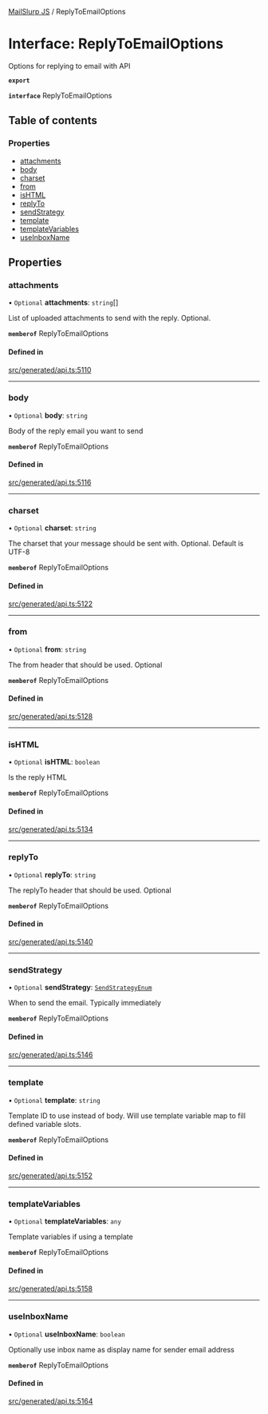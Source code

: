 [MailSlurp JS](../README.md) / ReplyToEmailOptions

# Interface: ReplyToEmailOptions

Options for replying to email with API

**`export`**

**`interface`** ReplyToEmailOptions

## Table of contents

### Properties

- [attachments](ReplyToEmailOptions.md#attachments)
- [body](ReplyToEmailOptions.md#body)
- [charset](ReplyToEmailOptions.md#charset)
- [from](ReplyToEmailOptions.md#from)
- [isHTML](ReplyToEmailOptions.md#ishtml)
- [replyTo](ReplyToEmailOptions.md#replyto)
- [sendStrategy](ReplyToEmailOptions.md#sendstrategy)
- [template](ReplyToEmailOptions.md#template)
- [templateVariables](ReplyToEmailOptions.md#templatevariables)
- [useInboxName](ReplyToEmailOptions.md#useinboxname)

## Properties

### attachments

• `Optional` **attachments**: `string`[]

List of uploaded attachments to send with the reply. Optional.

**`memberof`** ReplyToEmailOptions

#### Defined in

[src/generated/api.ts:5110](https://github.com/mailslurp/mailslurp-client/blob/6bcf839/src/generated/api.ts#L5110)

___

### body

• `Optional` **body**: `string`

Body of the reply email you want to send

**`memberof`** ReplyToEmailOptions

#### Defined in

[src/generated/api.ts:5116](https://github.com/mailslurp/mailslurp-client/blob/6bcf839/src/generated/api.ts#L5116)

___

### charset

• `Optional` **charset**: `string`

The charset that your message should be sent with. Optional. Default is UTF-8

**`memberof`** ReplyToEmailOptions

#### Defined in

[src/generated/api.ts:5122](https://github.com/mailslurp/mailslurp-client/blob/6bcf839/src/generated/api.ts#L5122)

___

### from

• `Optional` **from**: `string`

The from header that should be used. Optional

**`memberof`** ReplyToEmailOptions

#### Defined in

[src/generated/api.ts:5128](https://github.com/mailslurp/mailslurp-client/blob/6bcf839/src/generated/api.ts#L5128)

___

### isHTML

• `Optional` **isHTML**: `boolean`

Is the reply HTML

**`memberof`** ReplyToEmailOptions

#### Defined in

[src/generated/api.ts:5134](https://github.com/mailslurp/mailslurp-client/blob/6bcf839/src/generated/api.ts#L5134)

___

### replyTo

• `Optional` **replyTo**: `string`

The replyTo header that should be used. Optional

**`memberof`** ReplyToEmailOptions

#### Defined in

[src/generated/api.ts:5140](https://github.com/mailslurp/mailslurp-client/blob/6bcf839/src/generated/api.ts#L5140)

___

### sendStrategy

• `Optional` **sendStrategy**: [`SendStrategyEnum`](../enums/ReplyToEmailOptions.SendStrategyEnum.md)

When to send the email. Typically immediately

**`memberof`** ReplyToEmailOptions

#### Defined in

[src/generated/api.ts:5146](https://github.com/mailslurp/mailslurp-client/blob/6bcf839/src/generated/api.ts#L5146)

___

### template

• `Optional` **template**: `string`

Template ID to use instead of body. Will use template variable map to fill defined variable slots.

**`memberof`** ReplyToEmailOptions

#### Defined in

[src/generated/api.ts:5152](https://github.com/mailslurp/mailslurp-client/blob/6bcf839/src/generated/api.ts#L5152)

___

### templateVariables

• `Optional` **templateVariables**: `any`

Template variables if using a template

**`memberof`** ReplyToEmailOptions

#### Defined in

[src/generated/api.ts:5158](https://github.com/mailslurp/mailslurp-client/blob/6bcf839/src/generated/api.ts#L5158)

___

### useInboxName

• `Optional` **useInboxName**: `boolean`

Optionally use inbox name as display name for sender email address

**`memberof`** ReplyToEmailOptions

#### Defined in

[src/generated/api.ts:5164](https://github.com/mailslurp/mailslurp-client/blob/6bcf839/src/generated/api.ts#L5164)
